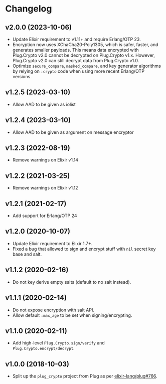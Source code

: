 # Changelog

## v2.0.0 (2023-10-06)

  * Update Elixir requirement to v1.11+ and require Erlang/OTP 23.
  * Encryption now uses XChaCha20-Poly1305, which is safer, faster, and generates smaller payloads. This means data encrypted with Plug.Crypto v2.0 cannot be decrypted on Plug.Crypto v1.x. However, Plug.Crypto v2.0 can still decrypt data from Plug.Crypto v1.0.
  * Optimize `secure_compare`, `masked_compare`, and key generator algorithms by relying on `:crypto` code when using more recent Erlang/OTP versions.

## v1.2.5 (2023-03-10)

  * Allow AAD to be given as iolist

## v1.2.4 (2023-03-10)

  * Allow AAD to be given as argument on message encryptor

## v1.2.3 (2022-08-19)

  * Remove warnings on Elixir v1.14

## v1.2.2 (2021-03-25)

  * Remove warnings on Elixir v1.12

## v1.2.1 (2021-02-17)

  * Add support for Erlang/OTP 24

## v1.2.0 (2020-10-07)

  * Update Elixir requirement to Elixir 1.7+.
  * Fixed a bug that allowed to sign and encrypt stuff with `nil` secret key base and salt.

## v1.1.2 (2020-02-16)

  * Do not key derive empty salts (default to no salt instead).

## v1.1.1 (2020-02-14)

  * Do not expose encryption with salt API.
  * Allow default `:max_age` to be set when signing/encrypting.

## v1.1.0 (2020-02-11)

  * Add high-level `Plug.Crypto.sign/verify` and `Plug.Crypto.encrypt/decrypt`.

## v1.0.0 (2018-10-03)

  * Split up the `plug_crypto` project from Plug as per [elixir-lang/plug#766](https://github.com/elixir-plug/plug/issues/766).
